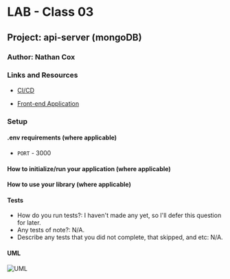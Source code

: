 #  LAB - Class 03

## Project: api-server (mongoDB)

### Author: Nathan Cox

### Links and Resources

- [CI/CD](LINK)
<!-- - [Back-end Server URL](http://xyz.com) (when applicable) -->
- [Front-end Application](LINK)

### Setup

#### .env requirements (where applicable)

- `PORT` - 3000
<!-- - `MONGODB_URI` - URL to the running mongo instance/db -->

#### How to initialize/run your application (where applicable)

#### How to use your library (where applicable)

#### Tests

- How do you run tests?: I haven't made any yet, so I'll defer this question for later.
- Any tests of note?: N/A.
- Describe any tests that you did not complete, that skipped, and etc: N/A.

#### UML
<!-- Doesn't yet exist -->
![UML](LINK)
